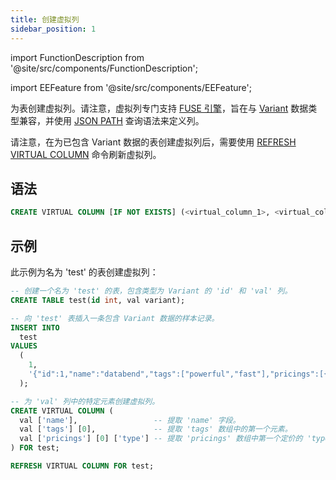 ```yaml
---
title: 创建虚拟列
sidebar_position: 1
---
```


import FunctionDescription from '@site/src/components/FunctionDescription';

<FunctionDescription description="引入或更新版本：v1.2.271"/>

import EEFeature from '@site/src/components/EEFeature';

<EEFeature featureName='虚拟列'/>

为表创建虚拟列。请注意，虚拟列专门支持 [FUSE 引擎](../../../00-sql-reference/30-table-engines/00-fuse.md)，旨在与 [Variant](../../../00-sql-reference/10-data-types/43-data-type-variant.md) 数据类型兼容，并使用 [JSON PATH](../../20-query-syntax/20-query-json-path.md) 查询语法来定义列。

请注意，在为已包含 Variant 数据的表创建虚拟列后，需要使用 [REFRESH VIRTUAL COLUMN](refresh-virtual-column.md) 命令刷新虚拟列。

## 语法

```sql
CREATE VIRTUAL COLUMN [IF NOT EXISTS] (<virtual_column_1>, <virtual_column_2>, ...) FOR <table>
```

## 示例

此示例为名为 'test' 的表创建虚拟列：

```sql
-- 创建一个名为 'test' 的表，包含类型为 Variant 的 'id' 和 'val' 列。
CREATE TABLE test(id int, val variant);

-- 向 'test' 表插入一条包含 Variant 数据的样本记录。
INSERT INTO
  test
VALUES
  (
    1,
    '{"id":1,"name":"databend","tags":["powerful","fast"],"pricings":[{"type":"Standard","price":"Pay as you go"},{"type":"Enterprise","price":"Custom"}]}'
  );

-- 为 'val' 列中的特定元素创建虚拟列。
CREATE VIRTUAL COLUMN (
  val ['name'],                 -- 提取 'name' 字段。
  val ['tags'] [0],             -- 提取 'tags' 数组中的第一个元素。
  val ['pricings'] [0] ['type'] -- 提取 'pricings' 数组中第一个定价的 'type' 字段。
) FOR test;

REFRESH VIRTUAL COLUMN FOR test;
```